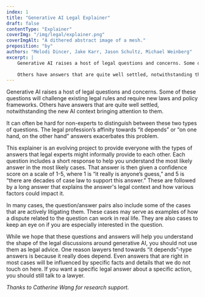 ```yaml
---
index: 1
title: "Generative AI Legal Explainer"
draft: false
contentType: "Explainer"
coverImg: "/img/legal/explainer.png"
coverImgAlt: "A dithered abstract image of a mesh."
preposition: "by"
authors: "Melodi Dincer, Jake Karr, Jason Schultz, Michael Weinberg"
excerpt: |
    Generative AI raises a host of legal questions and concerns. Some of these questions will challenge existing legal rules and require new laws and policy frameworks.
    
    Others have answers that are quite well settled, notwithstanding the new AI context bringing attention to them.
---
```


Generative AI raises a host of legal questions and concerns.  Some of these questions will challenge existing legal rules and require new laws and policy frameworks. Others have answers that are quite well settled, notwithstanding the new AI context bringing attention to them.

It can often be hard for non-experts to distinguish between these two types of questions.  The legal profession’s affinity towards “it depends” or “on one hand, on the other hand” answers exacerbates this problem.  

This explainer is an evolving project to provide everyone with the types of answers that legal experts might informally provide to each other.  Each question includes a short response to help you understand the most likely answer in the most likely cases. That answer is then given a confidence score on a scale of 1-5, where 1 is “it really is anyone’s guess,” and 5 is “there are decades of case law to support this answer.” These are followed by a long answer that explains the answer's legal context and how various factors could impact it.

In many cases, the question/answer pairs also include some of the cases that are actively litigating them. These cases may serve as examples of how a dispute related to the question can work in real life.  They are also cases to keep an eye on if you are especially interested in the question.

While we hope that these questions and answers will help you understand the shape of the legal discussions around generative AI, you should not use them as legal advice.  One reason lawyers tend towards “it depends”-type answers is because it really does depend. Even answers that are right in most cases will be influenced by specific facts and details that we do not touch on here. If you want a specific legal answer about a specific action, you should still talk to a lawyer.

*Thanks to Catherine Wang for research support.*